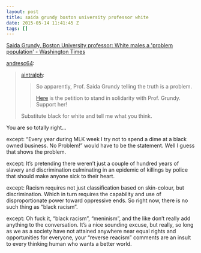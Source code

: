 ```yaml
---
layout: post
title: saida grundy boston university professor white
date: 2015-05-14 11:41:45 Z
tags: []
---
```

[Saida Grundy, Boston University professor: White males a 'problem population' - Washington Times](http://www.washingtontimes.com/news/2015/may/9/saida-grundy-boston-university-professor-white-mal/)

[andresc64](http://andresc64.tumblr.com/post/118928809420/saida-grundy-boston-university-professor-white):

> [aintralph](http://aintralph.tumblr.com/post/118755346009):
> 
> > So apparently, Prof. Saida Grundy telling the truth is a problem.
> > 
> >   
> > 
> > [Here](https://www.change.org/) is the petition to stand in solidarity with Prof. Grundy. Support her!
> 
> Substitute black for white and tell me what you think.

You are so totally right…

except: “Every year during MLK week I try not to spend a dime at a black owned business. No Problem!” would have to be the statement. Well I guess that shows the problem.

except: It’s pretending there weren’t just a couple of hundred years of slavery and discrimination culminating in an epidemic of killings by police that should make anyone sick to their heart.

except: Racism requires not just classification based on skin-colour, but discrimination. Which in turn requires the capability and use of disproportionate power toward oppressive ends. So right now, there is no such thing as “black racism”.

except: Oh fuck it, “black racism”, “meninism”, and the like don’t really add anything to the conversation. It’s a nice sounding excuse, but really, so long as we as a society have not attained anywhere near equal rights and opportunities for everyone, your “reverse reacism” comments are an insult to every thinking human who wants a better world.
